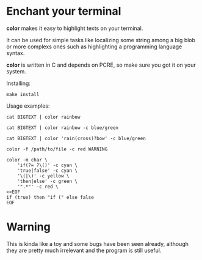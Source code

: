 # Enchant your terminal

**color** makes it easy to highlight texts on your terminal.

It can be used for simple tasks like localizing some string among a big blob or more complexs ones such as highlighting a programming language syntax.

**color** is written in C and depends on PCRE, so make sure you got it on your system.

Installing:

    make install

Usage examples:

    cat BIGTEXT | color rainbow

    cat BIGTEXT | color rainbow -c blue/green

    cat BIGTEXT | color 'rain(cross)?bow' -c blue/green

    color -f /path/to/file -c red WARNING

    color -m char \
        'if(?= ?\()' -c cyan \
        'true|false' -c cyan \
        '\(|\)' -c yellow \
        'then|else' -c green \
        '".*"' -c red \
    <<EOF
    if (true) then "if (" else false
    EOF

# Warning

This is kinda like a toy and some bugs have been seen already, although they are pretty much irrelevant and the program is still useful.
